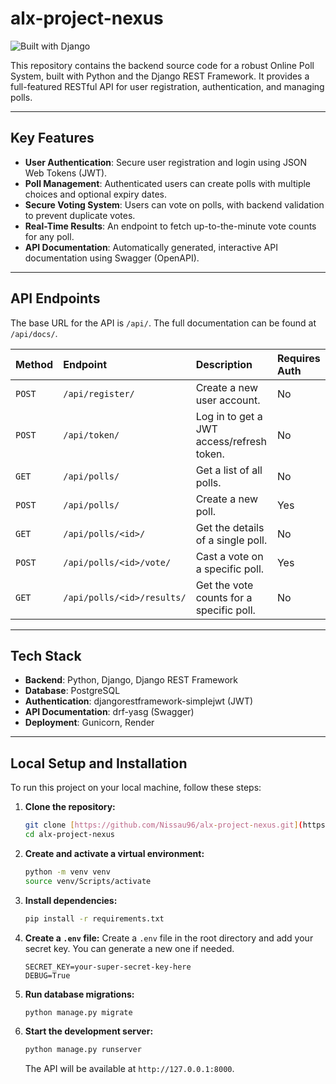 # alx-project-nexus
![Built with Django](https://img.shields.io/badge/Built%20with-Django-blue.svg)

This repository contains the backend source code for a robust Online Poll System, built with Python and the Django REST Framework. It provides a full-featured RESTful API for user registration, authentication, and managing polls.

---

## Key Features

* **User Authentication**: Secure user registration and login using JSON Web Tokens (JWT).
* **Poll Management**: Authenticated users can create polls with multiple choices and optional expiry dates.
* **Secure Voting System**: Users can vote on polls, with backend validation to prevent duplicate votes.
* **Real-Time Results**: An endpoint to fetch up-to-the-minute vote counts for any poll.
* **API Documentation**: Automatically generated, interactive API documentation using Swagger (OpenAPI).

---

## API Endpoints

The base URL for the API is `/api/`. The full documentation can be found at `/api/docs/`.

| Method | Endpoint                    | Description                                  | Requires Auth |
| :----- | :-------------------------- | :------------------------------------------- | :------------ |
| `POST` | `/api/register/`            | Create a new user account.                   | No            |
| `POST` | `/api/token/`               | Log in to get a JWT access/refresh token.    | No            |
| `GET`  | `/api/polls/`               | Get a list of all polls.                     | No            |
| `POST` | `/api/polls/`               | Create a new poll.                           | Yes           |
| `GET`  | `/api/polls/<id>/`          | Get the details of a single poll.            | No            |
| `POST` | `/api/polls/<id>/vote/`     | Cast a vote on a specific poll.              | Yes           |
| `GET`  | `/api/polls/<id>/results/`  | Get the vote counts for a specific poll.     | No            |

---

## Tech Stack

* **Backend**: Python, Django, Django REST Framework
* **Database**: PostgreSQL
* **Authentication**: djangorestframework-simplejwt (JWT)
* **API Documentation**: drf-yasg (Swagger)
* **Deployment**: Gunicorn, Render

---

## Local Setup and Installation

To run this project on your local machine, follow these steps:

1.  **Clone the repository:**
    ```bash
    git clone [https://github.com/Nissau96/alx-project-nexus.git](https://github.com/Nissau96/alx-project-nexus.git)
    cd alx-project-nexus
    ```

2.  **Create and activate a virtual environment:**
    ```bash
    python -m venv venv
    source venv/Scripts/activate
    ```

3.  **Install dependencies:**
    ```bash
    pip install -r requirements.txt
    ```

4.  **Create a `.env` file:**
    Create a `.env` file in the root directory and add your secret key. You can generate a new one if needed.
    ```env
    SECRET_KEY=your-super-secret-key-here
    DEBUG=True
    ```

5.  **Run database migrations:**
    ```bash
    python manage.py migrate
    ```

6.  **Start the development server:**
    ```bash
    python manage.py runserver
    ```
    The API will be available at `http://127.0.0.1:8000`.
